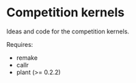 # Competition kernels

Ideas and code for the competition kernels.

Requires:
  - remake
  - callr
  - plant (>= 0.2.2)
